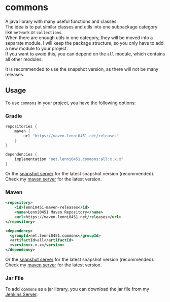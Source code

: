 # commons
A java library with many useful functions and classes.\
The idea is to put similar classes and utils into one subpackage category like `network` or `collections`.\
When there are enough utils in one category, they will be moved into a separate module.
I will keep the package structure, so you only have to add a new module to your project.\
If you want to avoid this, you can depend on the `all` module, which contains all other modules.

It is recommended to use the snapshot version, as there will not be many releases.

## Usage
To use `commons` in your project, you have the following options:
### Gradle
````groovy
repositories {
    maven {
        url "https://maven.lenni0451.net/releases"
    }
}

dependencies {
    implementation "net.lenni0451.commons:all:x.x.x"
}
````
Or the [snapshot server](https://maven.lenni0451.net/#/snapshots/net/lenni0451/commons) for the latest snapshot version (recommended).\
Check my [maven server](https://maven.lenni0451.net/#/releases/net/lenni0451/commons) for the latest version.

### Maven
````xml
<repository>
    <id>lenni0451-maven-releases</id>
    <name>Lenni0451 Maven Repository</name>
    <url>https://maven.lenni0451.net/releases</url>
</repository>

<dependency>
  <groupId>net.lenni0451.commons</groupId>
  <artifactId>all</artifactId>
  <version>x.x.x</version>
</dependency>
````
Or the [snapshot server](https://maven.lenni0451.net/#/snapshots/net/lenni0451/commons) for the latest snapshot version (recommended).\
Check my [maven server](https://maven.lenni0451.net/#/releases/net/lenni0451/commons) for the latest version.

### Jar File
To add `commons` as a jar library, you can download the jar file from my [Jenkins Server](https://build.lenni0451.net/job/commons/).
